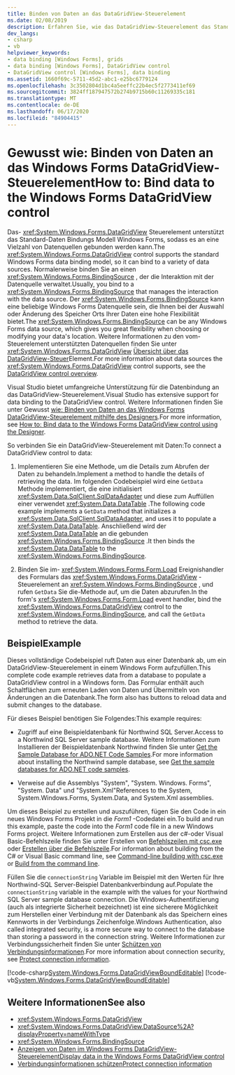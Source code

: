 ```yaml
---
title: Binden von Daten an das DataGridView-Steuerelement
ms.date: 02/08/2019
description: Erfahren Sie, wie das DataGridView-Steuerelement das Standard Windows Forms-Daten Bindungs Modell unterstützt, sodass es an eine Vielzahl von Datenquellen gebunden werden kann.
dev_langs:
- csharp
- vb
helpviewer_keywords:
- data binding [Windows Forms], grids
- data binding [Windows Forms], DataGridView control
- DataGridView control [Windows Forms], data binding
ms.assetid: 1660f69c-5711-45d2-abc1-e25bc6779124
ms.openlocfilehash: 3c3502804d1bc4a5eeffc22b4ec5f2773411ef69
ms.sourcegitcommit: 3824ff187947572b274b9715b60c11269335c181
ms.translationtype: MT
ms.contentlocale: de-DE
ms.lasthandoff: 06/17/2020
ms.locfileid: "84904415"
---
```

# <a name="how-to-bind-data-to-the-windows-forms-datagridview-control"></a><span data-ttu-id="c4f06-103">Gewusst wie: Binden von Daten an das Windows Forms DataGridView-Steuerelement</span><span class="sxs-lookup"><span data-stu-id="c4f06-103">How to: Bind data to the Windows Forms DataGridView control</span></span>

<span data-ttu-id="c4f06-104">Das- <xref:System.Windows.Forms.DataGridView> Steuerelement unterstützt das Standard-Daten Bindungs Modell Windows Forms, sodass es an eine Vielzahl von Datenquellen gebunden werden kann.</span><span class="sxs-lookup"><span data-stu-id="c4f06-104">The <xref:System.Windows.Forms.DataGridView> control supports the standard Windows Forms data binding model, so it can bind to a variety of data sources.</span></span> <span data-ttu-id="c4f06-105">Normalerweise binden Sie an einen <xref:System.Windows.Forms.BindingSource> , der die Interaktion mit der Datenquelle verwaltet.</span><span class="sxs-lookup"><span data-stu-id="c4f06-105">Usually, you bind to a <xref:System.Windows.Forms.BindingSource> that manages the interaction with the data source.</span></span> <span data-ttu-id="c4f06-106">Der <xref:System.Windows.Forms.BindingSource> kann eine beliebige Windows Forms Datenquelle sein, die Ihnen bei der Auswahl oder Änderung des Speicher Orts Ihrer Daten eine hohe Flexibilität bietet.</span><span class="sxs-lookup"><span data-stu-id="c4f06-106">The <xref:System.Windows.Forms.BindingSource> can be any Windows Forms data source, which gives you great flexibility when choosing or modifying your data's location.</span></span> <span data-ttu-id="c4f06-107">Weitere Informationen zu den vom-Steuerelement unterstützten Datenquellen finden Sie unter <xref:System.Windows.Forms.DataGridView> [Übersicht über das DataGridView-Steuer](datagridview-control-overview-windows-forms.md)Element.</span><span class="sxs-lookup"><span data-stu-id="c4f06-107">For more information about data sources the <xref:System.Windows.Forms.DataGridView> control supports, see the [DataGridView control overview](datagridview-control-overview-windows-forms.md).</span></span>  

<span data-ttu-id="c4f06-108">Visual Studio bietet umfangreiche Unterstützung für die Datenbindung an das DataGridView-Steuerelement.</span><span class="sxs-lookup"><span data-stu-id="c4f06-108">Visual Studio has extensive support for data binding to the DataGridView control.</span></span> <span data-ttu-id="c4f06-109">Weitere Informationen finden Sie unter Gewusst [wie: Binden von Daten an das Windows Forms DataGridView-Steuerelement mithilfe des Designers](bind-data-to-the-datagrid-using-the-designer.md).</span><span class="sxs-lookup"><span data-stu-id="c4f06-109">For more information, see [How to: Bind data to the Windows Forms DataGridView control using the Designer](bind-data-to-the-datagrid-using-the-designer.md).</span></span>  

<span data-ttu-id="c4f06-110">So verbinden Sie ein DataGridView-Steuerelement mit Daten:</span><span class="sxs-lookup"><span data-stu-id="c4f06-110">To connect a DataGridView control to data:</span></span>

1. <span data-ttu-id="c4f06-111">Implementieren Sie eine Methode, um die Details zum Abrufen der Daten zu behandeln.</span><span class="sxs-lookup"><span data-stu-id="c4f06-111">Implement a method to handle the details of retrieving the data.</span></span> <span data-ttu-id="c4f06-112">Im folgenden Codebeispiel wird eine `GetData` Methode implementiert, die eine initialisiert <xref:System.Data.SqlClient.SqlDataAdapter> und diese zum Auffüllen einer verwendet <xref:System.Data.DataTable> .</span><span class="sxs-lookup"><span data-stu-id="c4f06-112">The following code example implements a `GetData` method that initializes a <xref:System.Data.SqlClient.SqlDataAdapter>, and uses it to populate a <xref:System.Data.DataTable>.</span></span> <span data-ttu-id="c4f06-113">Anschließend wird der <xref:System.Data.DataTable> an die gebunden <xref:System.Windows.Forms.BindingSource> .</span><span class="sxs-lookup"><span data-stu-id="c4f06-113">It then binds the <xref:System.Data.DataTable> to the <xref:System.Windows.Forms.BindingSource>.</span></span>

2. <span data-ttu-id="c4f06-114">Binden Sie im- <xref:System.Windows.Forms.Form.Load> Ereignishandler des Formulars das <xref:System.Windows.Forms.DataGridView> -Steuerelement an <xref:System.Windows.Forms.BindingSource> , und rufen `GetData` Sie die-Methode auf, um die Daten abzurufen.</span><span class="sxs-lookup"><span data-stu-id="c4f06-114">In the form's <xref:System.Windows.Forms.Form.Load> event handler, bind the <xref:System.Windows.Forms.DataGridView> control to the <xref:System.Windows.Forms.BindingSource>, and call the `GetData` method to retrieve the data.</span></span>  

## <a name="example"></a><span data-ttu-id="c4f06-115">Beispiel</span><span class="sxs-lookup"><span data-stu-id="c4f06-115">Example</span></span>

<span data-ttu-id="c4f06-116">Dieses vollständige Codebeispiel ruft Daten aus einer Datenbank ab, um ein DataGridView-Steuerelement in einem Windows Form aufzufüllen.</span><span class="sxs-lookup"><span data-stu-id="c4f06-116">This complete code example retrieves data from a database to populate a DataGridView control in a Windows form.</span></span> <span data-ttu-id="c4f06-117">Das Formular enthält auch Schaltflächen zum erneuten Laden von Daten und Übermitteln von Änderungen an die Datenbank.</span><span class="sxs-lookup"><span data-stu-id="c4f06-117">The form also has buttons to reload data and submit changes to the database.</span></span>  

<span data-ttu-id="c4f06-118">Für dieses Beispiel benötigen Sie Folgendes:</span><span class="sxs-lookup"><span data-stu-id="c4f06-118">This example requires:</span></span>

- <span data-ttu-id="c4f06-119">Zugriff auf eine Beispieldatenbank für Northwind SQL Server.</span><span class="sxs-lookup"><span data-stu-id="c4f06-119">Access to a Northwind SQL Server sample database.</span></span> <span data-ttu-id="c4f06-120">Weitere Informationen zum Installieren der Beispieldatenbank Northwind finden Sie unter [Get the Sample Database for ADO.NET Code Samples](../../data/adonet/sql/linq/downloading-sample-databases.md).</span><span class="sxs-lookup"><span data-stu-id="c4f06-120">For more information about installing the Northwind sample database, see [Get the sample databases for ADO.NET code samples](../../data/adonet/sql/linq/downloading-sample-databases.md).</span></span>

- <span data-ttu-id="c4f06-121">Verweise auf die Assemblys "System", "System. Windows. Forms", "System. Data" und "System.Xml"</span><span class="sxs-lookup"><span data-stu-id="c4f06-121">References to the System, System.Windows.Forms, System.Data, and System.Xml assemblies.</span></span>  

<span data-ttu-id="c4f06-122">Um dieses Beispiel zu erstellen und auszuführen, fügen Sie den Code in ein neues Windows Forms Projekt in die *Form1* -Codedatei ein.</span><span class="sxs-lookup"><span data-stu-id="c4f06-122">To build and run this example, paste the code into the *Form1* code file in a new Windows Forms project.</span></span> <span data-ttu-id="c4f06-123">Weitere Informationen zum Erstellen aus der c#-oder Visual Basic-Befehlszeile finden Sie unter Erstellen von [Befehlszeilen mit csc.exe](../../../csharp/language-reference/compiler-options/command-line-building-with-csc-exe.md) oder [Erstellen über die Befehlszeile](../../../visual-basic/reference/command-line-compiler/building-from-the-command-line.md).</span><span class="sxs-lookup"><span data-stu-id="c4f06-123">For information about building from the C# or Visual Basic command line, see [Command-line building with csc.exe](../../../csharp/language-reference/compiler-options/command-line-building-with-csc-exe.md) or [Build from the command line](../../../visual-basic/reference/command-line-compiler/building-from-the-command-line.md).</span></span>  
  
<span data-ttu-id="c4f06-124">Füllen Sie die `connectionString` Variable im Beispiel mit den Werten für Ihre Northwind-SQL Server-Beispiel Datenbankverbindung auf.</span><span class="sxs-lookup"><span data-stu-id="c4f06-124">Populate the `connectionString` variable in the example with the values for your Northwind SQL Server sample database connection.</span></span> <span data-ttu-id="c4f06-125">Die Windows-Authentifizierung (auch als integrierte Sicherheit bezeichnet) ist eine sicherere Möglichkeit zum Herstellen einer Verbindung mit der Datenbank als das Speichern eines Kennworts in der Verbindungs Zeichenfolge.</span><span class="sxs-lookup"><span data-stu-id="c4f06-125">Windows Authentication, also called integrated security, is a more secure way to connect to the database than storing a password in the connection string.</span></span> <span data-ttu-id="c4f06-126">Weitere Informationen zur Verbindungssicherheit finden Sie unter [Schützen von Verbindungsinformationen](../../data/adonet/protecting-connection-information.md).</span><span class="sxs-lookup"><span data-stu-id="c4f06-126">For more information about connection security, see [Protect connection information](../../data/adonet/protecting-connection-information.md).</span></span>  

[!code-csharp[System.Windows.Forms.DataGridViewBoundEditable](~/samples/snippets/csharp/VS_Snippets_Winforms/System.Windows.Forms.DataGridViewBoundEditable/CS/datagridviewboundeditable.cs)]
[!code-vb[System.Windows.Forms.DataGridViewBoundEditable](~/samples/snippets/visualbasic/VS_Snippets_Winforms/System.Windows.Forms.DataGridViewBoundEditable/VB/datagridviewboundeditable.vb)]  
  
## <a name="see-also"></a><span data-ttu-id="c4f06-127">Weitere Informationen</span><span class="sxs-lookup"><span data-stu-id="c4f06-127">See also</span></span>

- <xref:System.Windows.Forms.DataGridView>
- <xref:System.Windows.Forms.DataGridView.DataSource%2A?displayProperty=nameWithType>
- <xref:System.Windows.Forms.BindingSource>
- [<span data-ttu-id="c4f06-128">Anzeigen von Daten im Windows Forms DataGridView-Steuerelement</span><span class="sxs-lookup"><span data-stu-id="c4f06-128">Display data in the Windows Forms DataGridView control</span></span>](displaying-data-in-the-windows-forms-datagridview-control.md)
- [<span data-ttu-id="c4f06-129">Verbindungsinformationen schützen</span><span class="sxs-lookup"><span data-stu-id="c4f06-129">Protect connection information</span></span>](../../data/adonet/protecting-connection-information.md)
